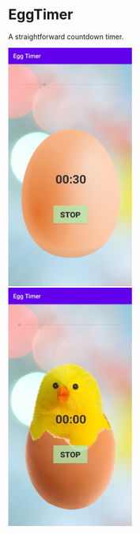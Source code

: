 # EggTimer
 A straightforward countdown timer.


<img src="Screenshot(s)/EggTimer1SS.jpg" alt="Egg Timer 1" width="250" height="480"/> &nbsp; &nbsp; <img src="Screenshot(s)/EggTimer2SS.jpg" alt="Egg Timer 2" width="250" height="480"/>